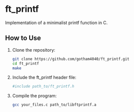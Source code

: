 # ft_printf

Implementation of a minimalist printf function in C.

## How to Use

1. Clone the repository:
   ```bash
   git clone https://github.com/gotham4040/ft_printf.git
   cd ft_printf
   make

2. Include the ft_printf header file:
   ```bash
   #include path_to/ft_printf.h

3. Compile the program:
   ```bash
   gcc your_files.c path_to/libftprintf.a
